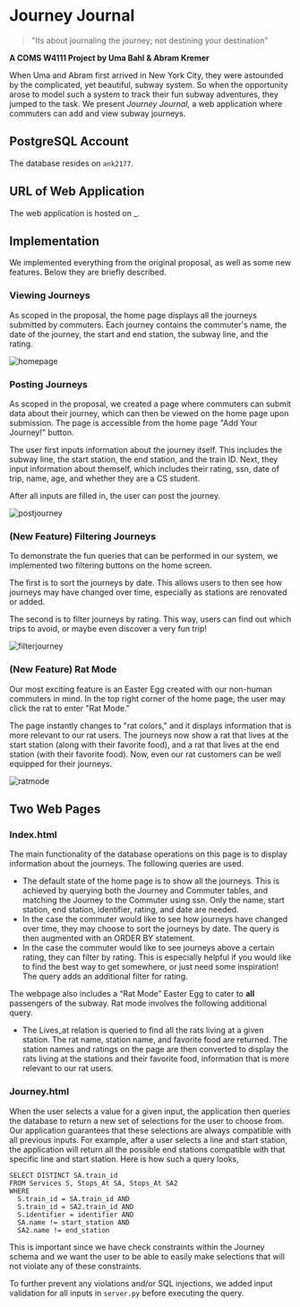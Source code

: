 # Journey Journal
> "Its about journaling the journey; not destining your destination"

**A COMS W4111 Project by Uma Bahl & Abram Kremer**

When Uma and Abram first arrived in New York City, they were astounded by the complicated, yet beautiful, subway system. So when the opportunity arose to model such a system to track their fun subway adventures, they jumped to the task. We present *Journey Journal,* a web application where commuters can add and view subway journeys.

## PostgreSQL Account
The database resides on `ank2177`.

## URL of Web Application
The web application is hosted on _.

## Implementation
We implemented everything from the original proposal, as well as some new features. Below they are briefly described.

### Viewing Journeys
As scoped in the proposal, the home page displays all the journeys submitted by commuters. Each journey contains the commuter's name, the date of the journey, the start and end station, the subway line, and the rating.

![homepage](../static/home_page.png)

### Posting Journeys
As scoped in the proposal, we created a page where commuters can submit data about their journey, which can then be viewed on the home page upon submission. The page is accessible from the home page "Add Your Journey!" button.

The user first inputs information about the journey itself. This includes the subway line, the start station, the end station, and the train ID. Next, they input information about themself, which includes their rating, ssn, date of trip, name, age, and whether they are a CS student.

After all inputs are filled in, the user can post the journey.

![postjourney](../static/post_journey.png)

### (New Feature) Filtering Journeys
To demonstrate the fun queries that can be performed in our system, we implemented two filtering buttons on the home screen.

The first is to sort the journeys by date. This allows users to then see how journeys may have changed over time, especially as stations are renovated or added.

The second is to filter journeys by rating. This way, users can find out which trips to avoid, or maybe even discover a very fun trip!

![filterjourney](../static/filter_journey.png)

### (New Feature) Rat Mode
Our most exciting feature is an Easter Egg created with our non-human commuters in mind. In the top right corner of the home page, the user may click the rat to enter "Rat Mode."

The page instantly changes to "rat colors," and it displays information that is more relevant to our rat users. The journeys now show a rat that lives at the start station (along with their favorite food), and a rat that lives at the end station (with their favorite food). Now, even our rat customers can be well equipped for their journeys. 

![ratmode](../static/rat_mode.png)

## Two Web Pages
### Index.html
The main functionality of the database operations on this page is to display information about the journeys. The following queries are used.
* The default state of the home page is to show all the journeys. This is achieved by querying both the Journey and Commuter tables, and matching the Journey to the Commuter using ssn. Only the name, start station, end station, identifier, rating, and date are needed.
* In the case the commuter would like to see how journeys have changed over time, they may choose to sort the journeys by date. The query is then augmented with an ORDER BY statement.
* In the case the commuter would like to see journeys above a certain rating, they can filter by rating. This is especially helpful if you would like to find the best way to get somewhere, or just need some inspiration! The query adds an additional filter for rating.

The webpage also includes a “Rat Mode” Easter Egg to cater to **all** passengers of the subway. Rat mode involves the following additional query.
* The Lives_at relation is queried to find all the rats living at a given station. The rat name, station name, and favorite food are returned. The station names and ratings on the page are then converted to display the rats living at the stations and their favorite food, information that is more relevant to our rat users.


### Journey.html

When the user selects a value for a given input, the application then queries the database to return a new set of selections for the user to choose from. Our application guarantees that these selections are always compatible with all previous inputs. For example, after a user selects a line and start station, the application will return all the possible end stations compatible with that specific line and start station. Here is how such a query looks,

```
SELECT DISTINCT SA.train_id 
FROM Services S, Stops_At SA, Stops_At SA2 
WHERE 
  S.train_id = SA.train_id AND 
  S.train_id = SA2.train_id AND 
  S.identifier = identifier AND 
  SA.name != start_station AND 
  SA2.name != end_station
```

This is important since we have check constraints within the Journey schema and we want the user to be able to easily make selections that will not violate any of these constraints.

To further prevent any violations and/or SQL injections, we added input validation for all inputs in `server.py` before executing the query.